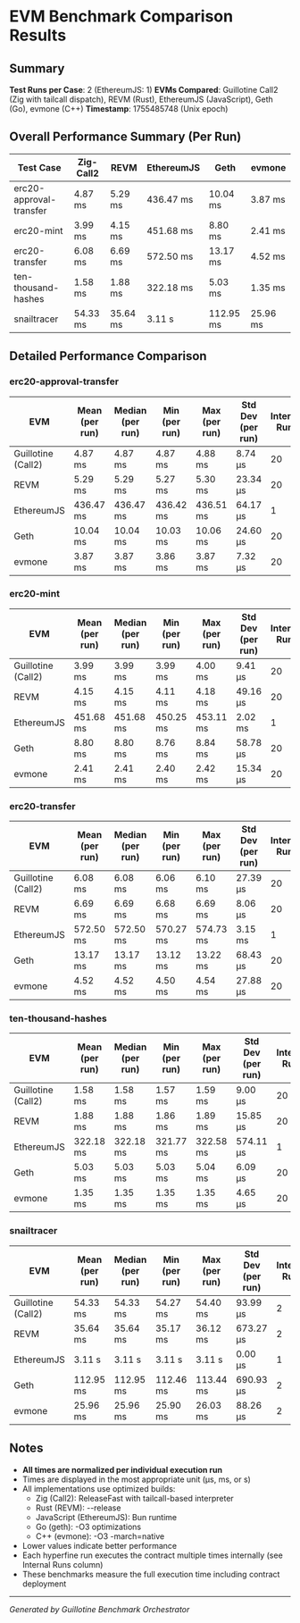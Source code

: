 # EVM Benchmark Comparison Results

## Summary

**Test Runs per Case**: 2 (EthereumJS: 1)
**EVMs Compared**: Guillotine Call2 (Zig with tailcall dispatch), REVM (Rust), EthereumJS (JavaScript), Geth (Go), evmone (C++)
**Timestamp**: 1755485748 (Unix epoch)

## Overall Performance Summary (Per Run)

| Test Case | Zig-Call2 | REVM | EthereumJS | Geth | evmone |
|-----------|-----------|------|------------|------|--------|
| erc20-approval-transfer   | 4.87 ms | 5.29 ms | 436.47 ms | 10.04 ms | 3.87 ms |
| erc20-mint                | 3.99 ms | 4.15 ms | 451.68 ms | 8.80 ms | 2.41 ms |
| erc20-transfer            | 6.08 ms | 6.69 ms | 572.50 ms | 13.17 ms | 4.52 ms |
| ten-thousand-hashes       | 1.58 ms | 1.88 ms | 322.18 ms | 5.03 ms | 1.35 ms |
| snailtracer               | 54.33 ms | 35.64 ms | 3.11 s | 112.95 ms | 25.96 ms |

## Detailed Performance Comparison

### erc20-approval-transfer

| EVM | Mean (per run) | Median (per run) | Min (per run) | Max (per run) | Std Dev (per run) | Internal Runs |
|-----|----------------|------------------|---------------|---------------|-------------------|---------------|
| Guillotine (Call2) | 4.87 ms | 4.87 ms | 4.87 ms | 4.88 ms | 8.74 μs |            20 |
| REVM        | 5.29 ms | 5.29 ms | 5.27 ms | 5.30 ms | 23.34 μs |            20 |
| EthereumJS  | 436.47 ms | 436.47 ms | 436.42 ms | 436.51 ms | 64.17 μs |             1 |
| Geth        | 10.04 ms | 10.04 ms | 10.03 ms | 10.06 ms | 24.60 μs |            20 |
| evmone      | 3.87 ms | 3.87 ms | 3.86 ms | 3.87 ms | 7.32 μs |            20 |

### erc20-mint

| EVM | Mean (per run) | Median (per run) | Min (per run) | Max (per run) | Std Dev (per run) | Internal Runs |
|-----|----------------|------------------|---------------|---------------|-------------------|---------------|
| Guillotine (Call2) | 3.99 ms | 3.99 ms | 3.99 ms | 4.00 ms | 9.41 μs |            20 |
| REVM        | 4.15 ms | 4.15 ms | 4.11 ms | 4.18 ms | 49.16 μs |            20 |
| EthereumJS  | 451.68 ms | 451.68 ms | 450.25 ms | 453.11 ms | 2.02 ms |             1 |
| Geth        | 8.80 ms | 8.80 ms | 8.76 ms | 8.84 ms | 58.78 μs |            20 |
| evmone      | 2.41 ms | 2.41 ms | 2.40 ms | 2.42 ms | 15.34 μs |            20 |

### erc20-transfer

| EVM | Mean (per run) | Median (per run) | Min (per run) | Max (per run) | Std Dev (per run) | Internal Runs |
|-----|----------------|------------------|---------------|---------------|-------------------|---------------|
| Guillotine (Call2) | 6.08 ms | 6.08 ms | 6.06 ms | 6.10 ms | 27.39 μs |            20 |
| REVM        | 6.69 ms | 6.69 ms | 6.68 ms | 6.69 ms | 8.06 μs |            20 |
| EthereumJS  | 572.50 ms | 572.50 ms | 570.27 ms | 574.73 ms | 3.15 ms |             1 |
| Geth        | 13.17 ms | 13.17 ms | 13.12 ms | 13.22 ms | 68.43 μs |            20 |
| evmone      | 4.52 ms | 4.52 ms | 4.50 ms | 4.54 ms | 27.88 μs |            20 |

### ten-thousand-hashes

| EVM | Mean (per run) | Median (per run) | Min (per run) | Max (per run) | Std Dev (per run) | Internal Runs |
|-----|----------------|------------------|---------------|---------------|-------------------|---------------|
| Guillotine (Call2) | 1.58 ms | 1.58 ms | 1.57 ms | 1.59 ms | 9.00 μs |            20 |
| REVM        | 1.88 ms | 1.88 ms | 1.86 ms | 1.89 ms | 15.85 μs |            20 |
| EthereumJS  | 322.18 ms | 322.18 ms | 321.77 ms | 322.58 ms | 574.11 μs |             1 |
| Geth        | 5.03 ms | 5.03 ms | 5.03 ms | 5.04 ms | 6.09 μs |            20 |
| evmone      | 1.35 ms | 1.35 ms | 1.35 ms | 1.35 ms | 4.65 μs |            20 |

### snailtracer

| EVM | Mean (per run) | Median (per run) | Min (per run) | Max (per run) | Std Dev (per run) | Internal Runs |
|-----|----------------|------------------|---------------|---------------|-------------------|---------------|
| Guillotine (Call2) | 54.33 ms | 54.33 ms | 54.27 ms | 54.40 ms | 93.99 μs |             2 |
| REVM        | 35.64 ms | 35.64 ms | 35.17 ms | 36.12 ms | 673.27 μs |             2 |
| EthereumJS  | 3.11 s | 3.11 s | 3.11 s | 3.11 s | 0.00 μs |             1 |
| Geth        | 112.95 ms | 112.95 ms | 112.46 ms | 113.44 ms | 690.93 μs |             2 |
| evmone      | 25.96 ms | 25.96 ms | 25.90 ms | 26.03 ms | 88.26 μs |             2 |


## Notes

- **All times are normalized per individual execution run**
- Times are displayed in the most appropriate unit (μs, ms, or s)
- All implementations use optimized builds:
  - Zig (Call2): ReleaseFast with tailcall-based interpreter
  - Rust (REVM): --release
  - JavaScript (EthereumJS): Bun runtime
  - Go (geth): -O3 optimizations
  - C++ (evmone): -O3 -march=native
- Lower values indicate better performance
- Each hyperfine run executes the contract multiple times internally (see Internal Runs column)
- These benchmarks measure the full execution time including contract deployment

---

*Generated by Guillotine Benchmark Orchestrator*
